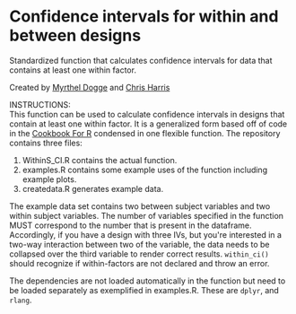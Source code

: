 # Confidence intervals for within and between designs
Standardized function that calculates confidence intervals for data that contains at least one within factor.

Created by [Myrthel Dogge](mailto:m.dogge@uu.nl) and [Chris Harris](mailto:c.a.harris@uu.nl)


INSTRUCTIONS:  
This function can be used to calculate confidence intervals in designs that contain at least one within factor. It is a generalized form based off of code in the [Cookbook For R](http://www.cookbook-r.com/Graphs/Plotting_means_and_error_bars_(ggplot2)/) condensed in one flexible function. The repository contains three files:  

1. WithinS_CI.R contains the actual function.
2. examples.R contains some example uses of the function including example plots.
3. createdata.R generates example data.
  
The example data set contains two between subject variables and two within subject variables. The number of variables specified in the function MUST correspond to the number that is present in the dataframe. Accordingly, if you have a design with three IVs, but you're interested in a two-way interaction between two of the variable, the data needs to be collapsed over the third variable to render correct results. `within_ci()` should recognize if within-factors are not declared and throw an error.  

The dependencies are not loaded automatically in the function but need to be loaded separately as exemplified in examples.R. These are `dplyr`, and `rlang`. 
